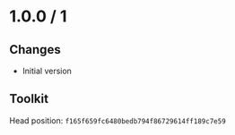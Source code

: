 # 1.0.0 / 1

## Changes

- Initial version

## Toolkit

Head position: `f165f659fc6480bedb794f86729614ff189c7e59`

